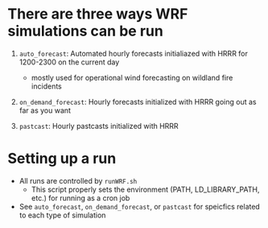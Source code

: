 
# There are three ways WRF simulations can be run
1. `auto_forecast`: Automated hourly forecasts initialiazed with HRRR for 1200-2300 on the current day 
    - mostly used for operational wind forecasting on wildland fire incidents

2. `on_demand_forecast`: Hourly forecasts initialized with HRRR going out as far as you want

3. `pastcast`: Hourly pastcasts initialized with HRRR 

# Setting up a run
- All runs are controlled by `runWRF.sh`
    - This script properly sets the environment (PATH, LD_LIBRARY_PATH, etc.) for running as a cron job
- See `auto_forecast`, `on_demand_forecast`, or `pastcast` for speicfics related to each type of simulation
